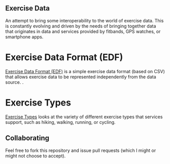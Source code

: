 Exercise Data
-------------

An attempt to bring some interoperability to the world of exercise data. This is constantly evolving and driven by the needs of bringing together data that originates in data and services provided by fitbands, GPS watches, or smartphone apps.


Exercise Data Format (EDF)
==========================

[Exercise Data Format (EDF)](EDF) is a simple exercise data format (based on CSV) that allows exercise data to be represented independently from the data source.
.

Exercise Types
==============

[Exercise Types](types) looks at the variety of different exercise types that services support, such as hiking, walking, running, or cycling.


Collaborating
-------------

Feel free to fork this repository and issue pull requests (which I might or might not choose to accept).